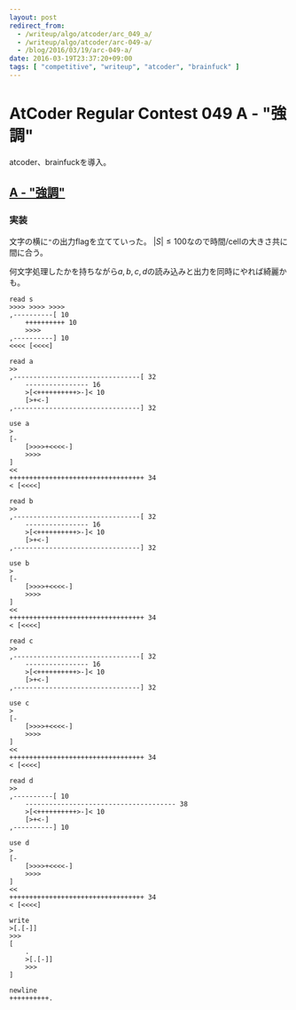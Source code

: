 ```yaml
---
layout: post
redirect_from:
  - /writeup/algo/atcoder/arc_049_a/
  - /writeup/algo/atcoder/arc-049-a/
  - /blog/2016/03/19/arc-049-a/
date: 2016-03-19T23:37:20+09:00
tags: [ "competitive", "writeup", "atcoder", "brainfuck" ]
---
```


# AtCoder Regular Contest 049 A - \"強調\"

atcoder、brainfuckを導入。

## [A - "強調"](https://beta.atcoder.jp/contests/arc049/tasks/arc049_a)

### 実装

文字の横に`"`の出力flagを立てていった。
$|S| \le 100$なので時間/cellの大きさ共に間に合う。

何文字処理したかを持ちながら$a,b,c,d$の読み込みと出力を同時にやれば綺麗かも。

``` brainfuck
read s
>>>> >>>> >>>>
,----------[ 10
    ++++++++++ 10
    >>>>
,----------] 10
<<<< [<<<<]

read a
>>
,--------------------------------[ 32
    ---------------- 16
    >[<++++++++++>-]< 10
    [>+<-]
,--------------------------------] 32

use a
>
[-
    [>>>>+<<<<-]
    >>>>
]
<<
++++++++++++++++++++++++++++++++++ 34
< [<<<<]

read b
>>
,--------------------------------[ 32
    ---------------- 16
    >[<++++++++++>-]< 10
    [>+<-]
,--------------------------------] 32

use b
>
[-
    [>>>>+<<<<-]
    >>>>
]
<<
++++++++++++++++++++++++++++++++++ 34
< [<<<<]

read c
>>
,--------------------------------[ 32
    ---------------- 16
    >[<++++++++++>-]< 10
    [>+<-]
,--------------------------------] 32

use c
>
[-
    [>>>>+<<<<-]
    >>>>
]
<<
++++++++++++++++++++++++++++++++++ 34
< [<<<<]

read d
>>
,----------[ 10
    -------------------------------------- 38
    >[<++++++++++>-]< 10
    [>+<-]
,----------] 10

use d
>
[-
    [>>>>+<<<<-]
    >>>>
]
<<
++++++++++++++++++++++++++++++++++ 34
< [<<<<]

write
>[.[-]]
>>>
[
    .
    >[.[-]]
    >>>
]

newline
++++++++++.
```
